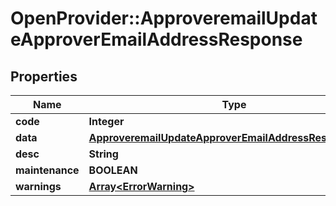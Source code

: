 # OpenProvider::ApproveremailUpdateApproverEmailAddressResponse

## Properties
Name | Type | Description | Notes
------------ | ------------- | ------------- | -------------
**code** | **Integer** |  | [optional] 
**data** | [**ApproveremailUpdateApproverEmailAddressResponseData**](ApproveremailUpdateApproverEmailAddressResponseData.md) |  | [optional] 
**desc** | **String** |  | [optional] 
**maintenance** | **BOOLEAN** |  | [optional] 
**warnings** | [**Array&lt;ErrorWarning&gt;**](ErrorWarning.md) |  | [optional] 

